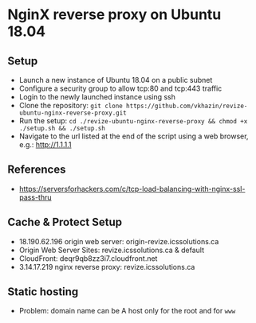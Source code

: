 # NginX reverse proxy on Ubuntu 18.04

## Setup

* Launch a new instance of Ubuntu 18.04 on a public subnet
* Configure a security group to allow tcp:80 and tcp:443 traffic
* Login to the newly launched instance using ssh
* Clone the repository: `git clone https://github.com/vkhazin/revize-ubuntu-nginx-reverse-proxy.git`
* Run the setup: `cd ./revize-ubuntu-nginx-reverse-proxy && chmod +x ./setup.sh && ./setup.sh`
* Navigate to the url listed at the end of the script using a web browser, e.g.: http://1.1.1.1

## References

* https://serversforhackers.com/c/tcp-load-balancing-with-nginx-ssl-pass-thru


## Cache & Protect Setup

* 18.190.62.196 origin web server: origin-revize.icssolutions.ca
* Origin Web Server Sites: revize.icssolutions.ca & default
* CloudFront: deqr9qb8zz3i7.cloudfront.net
* 3.14.17.219 nginx reverse proxy: revize.icssolutions.ca

## Static hosting

* Problem: domain name can be A host only for the root and for `www`